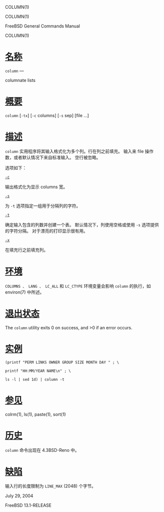   COLUMN(1)  

COLUMN(1)

FreeBSD General Commands Manual

COLUMN(1)

[名称](#__u540D___u79F0_)
=======================

`column` —

columnate lists

[概要](#__u6982___u8981_)
=======================

`column` \[`-tx`\] \[`-c` columns\] \[`-s` sep\] \[file ...\]

[描述](#__u63CF___u8FF0_)
=======================

`column` 实用程序将其输入格式化为多个列。行在列之前填充。 输入来 file 操作数，或者默认情况下来自标准输入。 空行被忽略。

选项如下：

[`-c`](#c)

输出格式化为显示 columns 宽。

[`-s`](#s)

为 `-t` 选项指定一组用于分隔列的字符。

[`-t`](#t)

确定输入包含的列数并创建一个表。 默认情况下，列使用空格或使用 `-s` 选项提供的字符分隔。 对于漂亮的打印显示很有用。

[`-x`](#x)

在填充行之前填充列。

[环境](#__u73AF___u5883_)
=======================

`COLUMNS 、 LANG 、 LC_ALL` 和 `LC_CTYPE` 环境变量会影响 `column` 的执行，如 environ(7) 中所述。

[退出状态](#__u9000___u51FA___u72B6___u6001_)
=========================================

The `column` utility exits 0 on success, and >0 if an error occurs.

[实例](#__u5B9E___u4F8B_)
=======================

`(printf "PERM LINKS OWNER GROUP SIZE MONTH DAY " ; \`

`printf "HH:MM/YEAR NAME\n" ; \`

`ls -l | sed 1d) | column -t`

[参见](#__u53C2___u89C1_)
=======================

colrm(1), ls(1), paste(1), sort(1)

[历史](#__u5386___u53F2_)
=======================

`column` 命令出现在 4.3BSD-Reno 中。

[缺陷](#__u7F3A___u9677_)
=======================

输入行的长度限制为 `LINE_MAX` (2048) 个字节。

July 29, 2004

FreeBSD 13.1-RELEASE